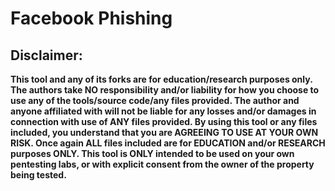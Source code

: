 # Facebook Phishing

## Disclaimer:

**This tool and any of its forks are for education/research purposes only. The authors take NO responsibility and/or liability for how you choose to use any of the tools/source code/any files provided. The author and anyone affiliated with will not be liable for any losses and/or damages in connection with use of ANY files provided. By using this tool or any files included, you understand that you are AGREEING TO USE AT YOUR OWN RISK. Once again ALL files included are for EDUCATION and/or RESEARCH purposes ONLY. This tool is ONLY intended to be used on your own pentesting labs, or with explicit consent from the owner of the property being tested.**
